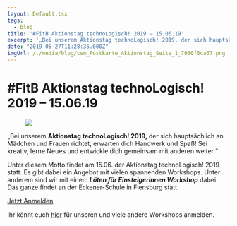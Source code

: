 ```yaml
---
layout: Default.tsx
tags:
  - blog
title: '#FitB Aktionstag technoLogisch! 2019 – 15.06.19'
excerpt: '„Bei unserem Aktionstag technoLogisch! 2019, der sich hauptsächlich an Mädchen und Frauen richtet, erwarten dich Handwerk und Spaß! Sei kreativ, lerne Neues und entwickle dich gemeinsam mit anderen weiter.“ Unter diesem Motto […]'
date: "2019-05-27T11:28:36.000Z"
imgUrl: /./media/blog/csm_Postkarte_Aktionstag_Seite_1_7930f6ca67.png
---
```


# #FitB Aktionstag technoLogisch! 2019 &#8211; 15.06.19

<figure class="wp-block-image"><img decoding="async" loading="lazy" src="/./media/blog/uploads/csm_Postkarte_Aktionstag_Seite_1_7930f6ca67-1-1024x730.png" /></figure>

<p>&#8222;Bei unserem&nbsp;<strong>Aktionstag technoLogisch! 2019,&nbsp;</strong>der sich hauptsächlich an Mädchen und Frauen richtet, erwarten dich Handwerk und Spaß! Sei kreativ, lerne Neues und entwickle dich gemeinsam mit anderen weiter.&#8220;</p>

<p>Unter diesem Motto findet am 15.06. der Aktionstag technoLogisch! 2019 statt. Es gibt dabei ein Angebot mit vielen spannenden Workshops. Unter anderem sind wir mit einem <strong><em>Löten für Einsteigerinnen Workshop</em></strong> dabei. Das ganze findet an der Eckener-Schule in Flensburg statt.</p>

<div class="wp-block-button aligncenter"><a class="wp-block-button__link" href="https://www.vhs-flensburg.de/index.php?id=87&amp;kathaupt=26%3B&amp;suchesetzen=false%3B&amp;kfs_stichwort_schlagwort=technologisch">Jetzt Anmelden</a></div>

<p>Ihr könnt euch <a href="https://www.vhs-flensburg.de/index.php?id=87&amp;kathaupt=26%3B&amp;suchesetzen=false%3B&amp;kfs_stichwort_schlagwort=technologisch">hier</a> für unseren und viele andere Workshops anmelden. </p>
